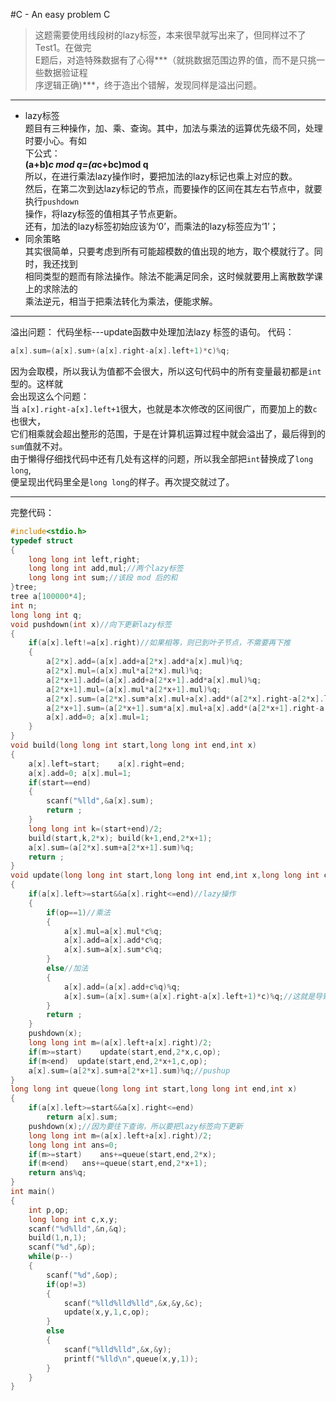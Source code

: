 #C - An easy problem C
> 这题需要使用线段树的lazy标签，本来很早就写出来了，但同样过不了Test1。在做完  
E题后，对造特殊数据有了心得***（就挑数据范围边界的值，而不是只挑一些数据验证程  
序逻辑正确)***，终于造出个错解，发现同样是溢出问题。
---
* lazy标签  
题目有三种操作，加、乘、查询。其中，加法与乘法的运算优先级不同，处理时要小心。有如  
下公式：  
**(a+b)*c mod q=(a*c+bc)mod q**  
所以，在进行乘法lazy操作l时，要把加法的lazy标记也乘上对应的数。  
然后，在第二次到达lazy标记的节点，而要操作的区间在其左右节点中，就要执行`pushdown`  
操作，将lazy标签的值相其子节点更新。  
还有，加法的lazy标签初始应该为‘0’，而乘法的lazy标签应为‘1’；
* 同余策略  
其实很简单，只要考虑到所有可能超模数的值出现的地方，取个模就行了。同时，我还找到  
相同类型的题而有除法操作。除法不能满足同余，这时候就要用上离散数学课上的求除法的  
乘法逆元，相当于把乘法转化为乘法，便能求解。
---
溢出问题：
代码坐标---update函数中处理加法lazy 标签的语句。
代码：
```C
a[x].sum=(a[x].sum+(a[x].right-a[x].left+1)*c)%q;
```

因为会取模，所以我认为值都不会很大，所以这句代码中的所有变量最初都是`int`型的。这样就  
会出现这么个问题：  
当 `a[x].right-a[x].left+1`很大，也就是本次修改的区间很广，而要加上的数`c`也很大，  
它们相乘就会超出整形的范围，于是在计算机运算过程中就会溢出了，最后得到的`sum`值就不对。  
由于懒得仔细找代码中还有几处有这样的问题，所以我全部把`int`替换成了`long long`,  
便呈现出代码里全是`long long`的样子。再次提交就过了。  

---
完整代码：
```C
#include<stdio.h>
typedef struct 
{
	long long int left,right;
	long long int add,mul;//两个lazy标签
	long long int sum;//该段 mod 后的和
}tree;
tree a[100000*4];
int n;
long long int q;
void pushdown(int x)//向下更新lazy标签
{
	if(a[x].left!=a[x].right)//如果相等，则已到叶子节点，不需要再下推
	{
		a[2*x].add=(a[x].add+a[2*x].add*a[x].mul)%q;
		a[2*x].mul=(a[x].mul*a[2*x].mul)%q;
		a[2*x+1].add=(a[x].add+a[2*x+1].add*a[x].mul)%q;
		a[2*x+1].mul=(a[x].mul*a[2*x+1].mul)%q;
		a[2*x].sum=(a[2*x].sum*a[x].mul+a[x].add*(a[2*x].right-a[2*x].left+1))%q;
		a[2*x+1].sum=(a[2*x+1].sum*a[x].mul+a[x].add*(a[2*x+1].right-a[2*x+1].left+1))%q;
		a[x].add=0;	a[x].mul=1;
	}
}
void build(long long int start,long long int end,int x)
{
	a[x].left=start;	a[x].right=end;
	a[x].add=0;	a[x].mul=1;
	if(start==end)
	{
		scanf("%lld",&a[x].sum);
		return ;
	}
	long long int k=(start+end)/2;
	build(start,k,2*x);	build(k+1,end,2*x+1);
	a[x].sum=(a[2*x].sum+a[2*x+1].sum)%q;
	return ;
}
void update(long long int start,long long int end,int x,long long int c,int op)
{
	if(a[x].left>=start&&a[x].right<=end)//lazy操作
	{
		if(op==1)//乘法
		{
			a[x].mul=a[x].mul*c%q;
			a[x].add=a[x].add*c%q;
			a[x].sum=a[x].sum*c%q;
		}
		else//加法
		{
			a[x].add=(a[x].add+c%q)%q;
			a[x].sum=(a[x].sum+(a[x].right-a[x].left+1)*c)%q;//这就是导致溢出的代码
		}
		return ;
	}
	pushdown(x);
	long long int m=(a[x].left+a[x].right)/2;
	if(m>=start)	update(start,end,2*x,c,op);
	if(m<end)  update(start,end,2*x+1,c,op);
	a[x].sum=(a[2*x].sum+a[2*x+1].sum)%q;//pushup
}
long long int queue(long long int start,long long int end,int x)
{
	if(a[x].left>=start&&a[x].right<=end)
		return a[x].sum;
	pushdown(x);//因为要往下查询，所以要把lazy标签向下更新
	long long int m=(a[x].left+a[x].right)/2;
	long long int ans=0;
	if(m>=start)	ans+=queue(start,end,2*x);
	if(m<end)	ans+=queue(start,end,2*x+1);
	return ans%q;
}
int main()
{
	int p,op;
	long long int c,x,y;
	scanf("%d%lld",&n,&q);
	build(1,n,1);
	scanf("%d",&p);
	while(p--)
	{
		scanf("%d",&op);
		if(op!=3)
		{
			scanf("%lld%lld%lld",&x,&y,&c);
			update(x,y,1,c,op);
		}
		else
		{
			scanf("%lld%lld",&x,&y);
			printf("%lld\n",queue(x,y,1));
		}
	}
}
```